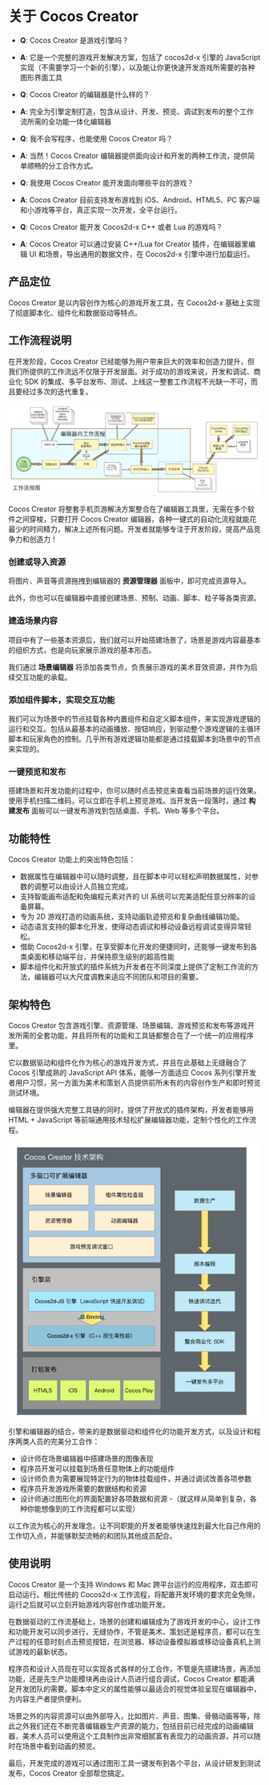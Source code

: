 # 关于 Cocos Creator

- **Q**: Cocos Creator 是游戏引擎吗？
- **A**: 它是一个完整的游戏开发解决方案，包括了 cocos2d-x  引擎的 JavaScript 实现（不需要学习一个新的引擎），以及能让你更快速开发游戏所需要的各种图形界面工具


- **Q**: Cocos Creator 的编辑器是什么样的？
- **A**: 完全为引擎定制打造，包含从设计、开发、预览、调试到发布的整个工作流所需的全功能一体化编辑器


- **Q**: 我不会写程序，也能使用 Cocos Creator 吗？
- **A**: 当然！Cocos Creator 编辑器提供面向设计和开发的两种工作流，提供简单顺畅的分工合作方式。


- **Q**: 我使用 Cocos Creator 能开发面向哪些平台的游戏？
- **A**: Cocos Creator 目前支持发布游戏到 iOS、Android、HTML5、PC 客户端和小游戏等平台，真正实现一次开发，全平台运行。

- **Q**: Cocos Creator 能开发 Cocos2d-x C++ 或者 Lua 的游戏吗？
- **A**: Cocos Creator 可以通过安装 C++/Lua for Creator 插件，在编辑器里编辑 UI 和场景，导出通用的数据文件，在 Cocos2d-x 引擎中进行加载运行。


## 产品定位

Cocos Creator 是以内容创作为核心的游戏开发工具，在 Cocos2d-x 基础上实现了彻底脚本化、组件化和数据驱动等特点。


## 工作流程说明

在开发阶段，Cocos Creator 已经能够为用户带来巨大的效率和创造力提升，但我们所提供的工作流远不仅限于开发层面。对于成功的游戏来说，开发和调试、商业化 SDK 的集成、多平台发布、测试、上线这一整套工作流程不光缺一不可，而且要经过多次的迭代重复。

<a href="introduction/cocos-workflow-user.jpg"><img src="introduction/cocos-workflow-user.jpg" alt="Cocos Creator workflow"></a>

Cocos Creator 将整套手机页游解决方案整合在了编辑器工具里，无需在多个软件之间穿梭，只要打开 Cocos Creator 编辑器，各种一键式的自动化流程就能花最少的时间精力，解决上述所有问题。开发者就能够专注于开发阶段，提高产品竞争力和创造力！

### 创建或导入资源

将图片、声音等资源拖拽到编辑器的 **资源管理器** 面板中，即可完成资源导入。

此外，你也可以在编辑器中直接创建场景、预制、动画、脚本、粒子等各类资源。

### 建造场景内容

项目中有了一些基本资源后，我们就可以开始搭建场景了，场景是游戏内容最基本的组织方式，也是向玩家展示游戏的基本形态。

我们通过 **场景编辑器** 将添加各类节点，负责展示游戏的美术音效资源，并作为后续交互功能的承载。

### 添加组件脚本，实现交互功能

我们可以为场景中的节点挂载各种内置组件和自定义脚本组件，来实现游戏逻辑的运行和交互。包括从最基本的动画播放、按钮响应，到驱动整个游戏逻辑的主循环脚本和玩家角色的控制。几乎所有游戏逻辑功能都是通过挂载脚本到场景中的节点来实现的。

### 一键预览和发布

搭建场景和开发功能的过程中，你可以随时点击预览来查看当前场景的运行效果。使用手机扫描二维码，可以立即在手机上预览游戏。当开发告一段落时，通过 **构建发布** 面板可以一键发布游戏到包括桌面、手机、Web 等多个平台。

## 功能特性

Cocos Creator 功能上的突出特色包括：

- 数据属性在编辑器中可以随时调整，且在脚本中可以轻松声明数据属性，对参数的调整可以由设计人员独立完成。
- 支持智能画布适配和免编程元素对齐的 UI 系统可以完美适配任意分辨率的设备屏幕。
- 专为 2D 游戏打造的动画系统，支持动画轨迹预览和复杂曲线编辑功能。
- 动态语言支持的脚本化开发，使得动态调试和移动设备远程调试变得异常轻松。
- 借助 Cocos2d-x 引擎，在享受脚本化开发的便捷同时，还能够一键发布到各类桌面和移动端平台，并保持原生级别的超高性能
- 脚本组件化和开放式的插件系统为开发者在不同深度上提供了定制工作流的方法，编辑器可以大尺度调教来适应不同团队和项目的需要。

## 架构特色

Cocos Creator 包含游戏引擎、资源管理、场景编辑、游戏预览和发布等游戏开发所需的全套功能，并且将所有的功能和工具链都整合在了一个统一的应用程序里。

它以数据驱动和组件化作为核心的游戏开发方式，并且在此基础上无缝融合了 Cocos 引擎成熟的 JavaScript API 体系，能够一方面适应 Cocos 系列引擎开发者用户习惯，另一方面为美术和策划人员提供前所未有的内容创作生产和即时预览测试环境。

编辑器在提供强大完整工具链的同时，提供了开放式的插件架构，开发者能够用 HTML + JavaScript 等前端通用技术轻松扩展编辑器功能，定制个性化的工作流程。

<a href="introduction/structure.png"><img src="introduction/structure.png" alt="Cocos Creator structure"></a>

引擎和编辑器的结合，带来的是数据驱动和组件化的功能开发方式，以及设计和程序两类人员的完美分工合作：

- 设计师在场景编辑器中搭建场景的图像表现
- 程序员开发可以挂载到场景任意物体上的功能组件
- 设计师负责为需要展现特定行为的物体挂载组件，并通过调试改善各项参数
- 程序员开发游戏所需要的数据结构和资源
- 设计师通过图形化的界面配置好各项数据和资源
-（就这样从简单到复杂，各种你能想像到的工作流程都可以实现）

以工作流为核心的开发理念，让不同职能的开发者能够快速找到最大化自己作用的工作切入点，并能够默契流畅的和团队其他成员配合。

## 使用说明

Cocos Creator 是一个支持 Windows 和 Mac 跨平台运行的应用程序，双击即可启动运行。相比传统的 Cocos2d-x 工作流程，将配置开发环境的要求完全免除，运行之后就可以立刻开始游戏内容创作或功能开发。

在数据驱动的工作流基础上，场景的创建和编辑成为了游戏开发的中心，设计工作和功能开发可以同步进行，无缝协作，不管是美术、策划还是程序员，都可以在生产过程的任意时刻点击预览按钮，在浏览器、移动设备模拟器或移动设备真机上测试游戏的最新状态。

程序员和设计人员现在可以实现各式各样的分工合作，不管是先搭建场景，再添加功能，还是先生产功能模块再由设计人员进行组合调试，Cocos Creator 都能满足开发团队的需要。脚本中定义的属性能够以最适合的视觉体验呈现在编辑器中，为内容生产者提供便利。

场景之外的内容资源可以由外部导入，比如图片、声音、图集、骨骼动画等等，除此之外我们还在不断完善编辑器生产资源的能力，包括目前已经完成的动画编辑器，美术人员可以使用这个工具制作出非常细腻富有表现力的动画资源，并可以随时在场景中看到动画的预览。

最后，开发完成的游戏可以通过图形工具一键发布到各个平台，从设计研发到测试发布，Cocos Creator 全部帮您搞定。